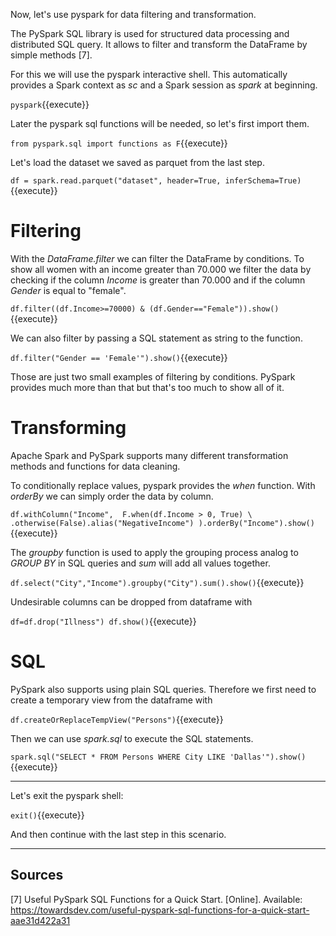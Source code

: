 Now, let's use pyspark for data filtering and transformation.

The PySpark SQL library is used for structured data processing and distributed SQL query. It allows to filter and transform the DataFrame by simple methods [7]. 

For this we will use the pyspark interactive shell. This automatically provides a Spark context as _sc_ and a Spark session as _spark_ at beginning.

`pyspark`{{execute}}

Later the pyspark sql functions will be needed, so let's first import them.

`from pyspark.sql import functions as F`{{execute}}

Let's load the dataset we saved as parquet from the last step.

`df = spark.read.parquet("dataset", header=True, inferSchema=True)`{{execute}}

# Filtering

With the _DataFrame.filter_ we can filter the DataFrame by conditions. To show all women with an income greater than 70.000 we filter the data by checking if the column _Income_ is greater than 70.000 and if the column _Gender_ is equal to "female".

`df.filter((df.Income>=70000) & (df.Gender=="Female")).show()`{{execute}}

We can also filter by passing a SQL statement as string to the function.

`df.filter("Gender == 'Female'").show()`{{execute}}

Those are just two small examples of filtering by conditions. PySpark provides much more than that but that's too much to show all of it.

# Transforming

Apache Spark and PySpark supports many different transformation methods and functions for data cleaning.

To conditionally replace values, pyspark provides the _when_ function. With _orderBy_ we can simply order the data by column.  

`df.withColumn("Income", 
              F.when(df.Income > 0, True) \
                .otherwise(False).alias("NegativeIncome")
              ).orderBy("Income").show()`{{execute}}

The _groupby_ function is used to apply the grouping process analog to _GROUP BY_ in SQL queries and _sum_ will add all values together.

`df.select("City","Income").groupby("City").sum().show()`{{execute}}

Undesirable columns can be dropped from dataframe with

`df=df.drop("Illness")
df.show()`{{execute}}

# SQL

PySpark also supports using plain SQL queries. Therefore we first need to create a temporary view from the dataframe with

`df.createOrReplaceTempView("Persons")`{{execute}}

Then we can use _spark.sql_ to execute the SQL statements.

`spark.sql("SELECT * FROM Persons WHERE City LIKE 'Dallas'").show()`{{execute}}

---

Let's exit the pyspark shell:

`exit()`{{execute}}

And then continue with the last step in this scenario.

---

## Sources

[7] Useful PySpark SQL Functions for a Quick Start. [Online]. Available: https://towardsdev.com/useful-pyspark-sql-functions-for-a-quick-start-aae31d422a31